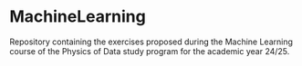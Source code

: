 # MachineLearning
Repository containing the exercises proposed during the Machine Learning course of the Physics of Data study program for the academic year 24/25.
